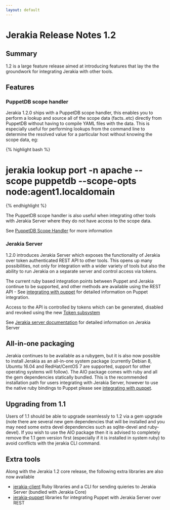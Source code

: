 ```yaml
---
layout: default
---
```


# Jerakia Release Notes 1.2

## Summary

1.2 is a large feature release aimed at introducing features that lay the the groundwork for integrating Jerakia with other tools.

## Features

### PuppetDB scope handler

Jerakia 1.2.0 ships with a PuppetDB scope handler, this enables you to perform a lookup and source all of the scope data (facts..etc) directly from PuppetDB without having to compile YAML files with the data.  This is especially useful for performing lookups from the command line to determine the resolved value for a particular host without knowing the scope data, eg:

{% highlight bash %}
# jerakia lookup port -n apache --scope puppetdb --scope-opts node:agent1.localdomain
{% endhighlight %}

The PuppetDB scope handler is also useful when integrating other tools with Jerakia Server where they do not have access to the scope data.

See [PuppetDB Scope Handler](/scopes/puppetdb) for more information

### Jerakia Server

1.2.0 introduces Jerakia Server which exposes the functionality of Jerakia over token authenticated REST API to other tools. This opens up many possibilities, not only for integration with a wider variety of tools but also the ability to run Jerakia on a separate server and control access via tokens.

The current ruby based integration points between Puppet and Jerakia continue to be supported, and other methods are available using the REST API - See [integrating with puppet](/integration/puppet) for detailed information on Puppet integration. 

Access to the API is controlled by tokens which can be generated, disabled and revoked using the new [Token subsystem](/server/tokens)

See [Jerakia server documentation](/server) for detailed information on Jerakia Server

## All-in-one packaging

Jerakia continues to be available as a rubygem, but it is also now possible to install Jerakia as an all-in-one system package (currently Debian 8, Ubumtu 16.04 and RedHat/CentOS 7 are supported, support for other operating systems will follow).  The AIO package comes with ruby and all the gem dependencies statically bundled.  This is the recommended installation path for users integrating with Jerakia Server, however to use the native ruby bindings to Puppet please see  [integrating with puppet](/integration/puppet).

## Upgrading from 1.1

Users of 1.1 should be able to upgrade seamlessly to 1.2 via a gem upgrade (note there are several new gem dependencies that will be installed and you may need some extra devel dependencies such as sqlite-devel and ruby-devel).  If you wish to use the AIO package then it is advised to completely remove the 1.1 gem version first (especially if it is installed in system ruby) to avoid conflicts with the jerakia CLI command. 

## Extra tools

Along with the Jerakia 1.2 core release, the following extra libraries are also now available

* [jerakia-client](https://github.com/crayfishx/jerakia-client) Ruby libraries and a CLI for sending quieries to Jerakia Server (bundled with Jerakia Core)
* [jerakia-puppet](https://github.com/crayfishx/jerakia-puppet) libraries for integrating Puppet with Jerakia Server over REST
